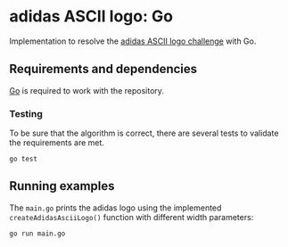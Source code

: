 # adidas ASCII logo: Go

Implementation to resolve the [adidas ASCII logo challenge][adidas-ascii-logo] with Go.

## Requirements and dependencies

[Go][go] is required to work with the repository.

### Testing

To be sure that the algorithm is correct, there are several tests to validate the requirements are met.

```
go test
```

## Running examples

The `main.go` prints the adidas logo using the implemented `createAdidasAsciiLogo()` function with different width parameters:

```
go run main.go
```

[adidas-ascii-logo]: ../README.md
[go]: https://golang.org/
